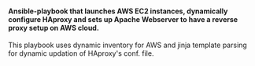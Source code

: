 #### Ansible-playbook that launches AWS EC2 instances, dynamically configure HAproxy and sets up Apache Webserver to have a reverse proxy setup on AWS cloud.
This playbook uses dynamic inventory for AWS and jinja template parsing for dynamic updation of HAproxy's conf. file.
